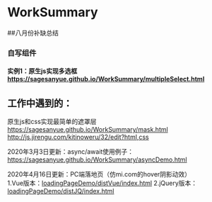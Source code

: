 # WorkSummary
##八月份补缺总结  
 
### 自写组件  
#### 实例1：原生js实现多选框 https://sagesanyue.github.io/WorkSummary/multipleSelect.html
  
## 工作中遇到的：  
原生js和css实现最简单的遮罩层 https://sagesanyue.github.io/WorkSummary/mask.html  
http://js.jirengu.com/kitinoweru/32/edit?html,css

2020年3月3日更新：async/await使用例子：
https://sagesanyue.github.io/WorkSummary/asyncDemo.html

  
  2020年4月16日更新：PC端落地页（仿mi.com的hover阴影动效）  
1.Vue版本：[loadingPageDemo/distVue/index.html](https://sagesanyue.github.io/WorkSummary/loadingPageDemo/distVue/index.html)
2.jQuery版本：[loadingPageDemo/distJQ/index.html](https://sagesanyue.github.io/WorkSummary/loadingPageDemo/distJQ/index.html)

